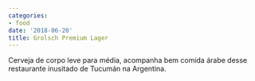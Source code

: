 ```yaml
---
categories:
- food
date: '2018-06-20'
title: Grolsch Premium Lager
---
```


Cerveja de corpo leve para média, acompanha bem comida árabe desse restaurante inusitado de Tucumán na Argentina.